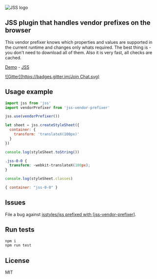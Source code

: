 ![JSS logo](https://avatars1.githubusercontent.com/u/9503099?v=3&s=60)

## JSS plugin that handles vendor prefixes on the browser

This vendor prefixer knows which properties and values are supported in the
current runtime and changes only whats required.
The best thing is - you don't need to download all of them.
Also it is very fast, all checks are cached.

[Demo](http://jsstyles.github.io/jss-examples/index.html#plugin-jss-vendor-prefixer) -
[JSS](https://github.com/jsstyles/jss)

[![Gitter](https://badges.gitter.im/Join Chat.svg)](https://gitter.im/jsstyles/jss?utm_source=badge&utm_medium=badge&utm_campaign=pr-badge&utm_content=badge)


## Usage example

```javascript
import jss from 'jss'
import vendorPrefixer from 'jss-vendor-prefixer'

jss.use(vendorPrefixer())

let sheet = jss.createStyleSheet({
  container: {
    transform: 'translateX(100px)'
  }
})
```

```javascript
console.log(styleSheet.toString())
```
```css
.jss-0-0 {
  transform: -webkit-translateX(100px);
}
```

```javascript
console.log(styleSheet.classes)
```
```javascript
{ container: "jss-0-0" }
```

## Issues

File a bug against [jsstyles/jss prefixed with \[jss-vendor-prefixer\]](https://github.com/isaacs/github/issues/new?title=[jss-vender-prefixer]%20).

## Run tests

```bash
npm i
npm run test
```

## License

MIT
